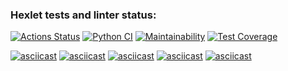 ### Hexlet tests and linter status:
[![Actions Status](https://github.com/ntenengolts/python-project-50/actions/workflows/hexlet-check.yml/badge.svg)](https://github.com/ntenengolts/python-project-50/actions)
[![Python CI](https://github.com/ntenengolts/python-project-50/actions/workflows/ci.yml/badge.svg)](https://github.com/ntenengolts/python-project-50/actions/workflows/ci.yml)
[![Maintainability](https://api.codeclimate.com/v1/badges/fbbc78af67611cd43906/maintainability)](https://codeclimate.com/github/ntenengolts/python-project-50/maintainability)
[![Test Coverage](https://api.codeclimate.com/v1/badges/fbbc78af67611cd43906/test_coverage)](https://codeclimate.com/github/ntenengolts/python-project-50/test_coverage)

[![asciicast](https://asciinema.org/a/DKmdYZRweynVIoTd0XbaEM7gs.svg)](https://asciinema.org/a/DKmdYZRweynVIoTd0XbaEM7gs)
[![asciicast](https://asciinema.org/a/RTnvo52t9YLpemmjDywQcZd8L.svg)](https://asciinema.org/a/RTnvo52t9YLpemmjDywQcZd8L)
[![asciicast](https://asciinema.org/a/MXNWYmCyFQiwG6zgVL64nRBhp.svg)](https://asciinema.org/a/MXNWYmCyFQiwG6zgVL64nRBhp)
[![asciicast](https://asciinema.org/a/hTx7msIxKZsMIhHZnwk1ym4dQ.svg)](https://asciinema.org/a/hTx7msIxKZsMIhHZnwk1ym4dQ)
[![asciicast](https://asciinema.org/a/N6jDC3baL5vbxH6i8t19NDN1I.svg)](https://asciinema.org/a/N6jDC3baL5vbxH6i8t19NDN1I)

